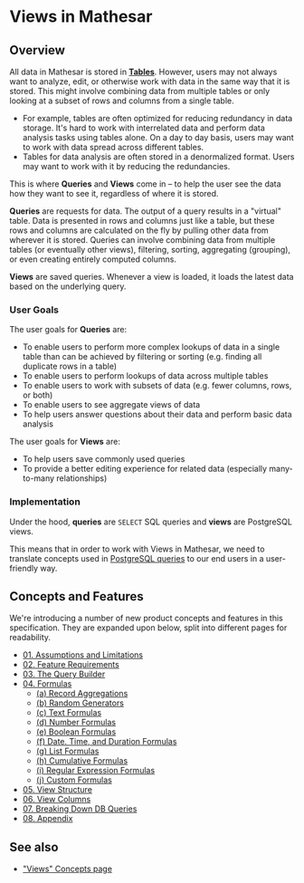 # Views in Mathesar

## Overview
All data in Mathesar is stored in **[Tables](/en/product/concepts/tables)**. However, users may not always want to analyze, edit, or otherwise work with data in the same way that it is stored. This might involve combining data from multiple tables or only looking at a subset of rows and columns from a single table.
- For example, tables are often optimized for reducing redundancy in data storage. It's hard to work with interrelated data and perform data analysis tasks using tables alone. On a day to day basis, users may want to work with data spread across different tables. 
- Tables for data analysis are often stored in a denormalized format. Users may want to work with it by reducing the redundancies.

This is where **Queries** and **Views** come in – to help the user see the data how they want to see it, regardless of where it is stored.

**Queries** are requests for data. The output of a query results in a "virtual" table. Data is presented in rows and columns just like a table, but these rows and columns are calculated on the fly by pulling other data from wherever it is stored. Queries can involve combining data from multiple tables (or eventually other views), filtering, sorting, aggregating (grouping), or even creating entirely computed columns.

**Views** are saved queries. Whenever a view is loaded, it loads the latest data based on the underlying query.

### User Goals
The user goals for **Queries** are:
- To enable users to perform more complex lookups of data in a single table than can be achieved by filtering or sorting (e.g. finding all duplicate rows in a table)
- To enable users to perform lookups of data across multiple tables
- To enable users to work with subsets of data (e.g. fewer columns, rows, or both)
- To enable users to see aggregate views of data
- To help users answer questions about their data and perform basic data analysis

The user goals for **Views** are:
- To help users save commonly used queries
- To provide a better editing experience for related data (especially many-to-many relationships)

### Implementation
Under the hood, **queries** are `SELECT` SQL queries and **views** are PostgreSQL views. 

This means that in order to work with Views in Mathesar, we need to translate concepts used in [PostgreSQL queries](https://www.postgresql.org/docs/14/queries.html) to our end users in a user-friendly way. 

## Concepts and Features
We're introducing a number of new product concepts and features in this specification. They are expanded upon below, split into different pages for readability.

- [01. Assumptions and Limitations](/product/specs/2022-01-views/01-assumptions)
- [02. Feature Requirements](/product/specs/2022-01-views/02-feature-requirements)
- [03. The Query Builder](/en/product/specs/2022-01-views/03-the-query-builder)
- [04. Formulas](/en/product/specs/2022-01-views/04-formulas)
    - [(a) Record Aggregations](/en/product/specs/2022-01-views/04-formulas/4a-record-aggregations)
    - [(b) Random Generators](/en/product/specs/2022-01-views/04-formulas/4b-random-generators)
    - [(c) Text Formulas](/en/product/specs/2022-01-views/04-formulas/4c-text-formulas)
    - [(d) Number Formulas](/en/product/specs/2022-01-views/04-formulas/4d-number-formulas)
    - [(e) Boolean Formulas](/en/product/specs/2022-01-views/04-formulas/4e-boolean-formulas)
    - [(f) Date. Time, and Duration Formulas](/en/product/specs/2022-01-views/04-formulas/4f-datetime-formulas)
    - [(g) List Formulas](/en/product/specs/2022-01-views/04-formulas/4g-list-formulas)
    - [(h) Cumulative Formulas](/en/product/specs/2022-01-views/04-formulas/4h-cumulative-formulas)
    - [(i) Regular Expression Formulas](/en/product/specs/2022-01-views/04-formulas/4i-regex-formulas)
    - [(j) Custom Formulas](/en/product/specs/2022-01-views/04-formulas/4j-custom-formulas)
- [05. View Structure](/en/product/specs/2022-01-views/05-view-structure)
- [06. View Columns](/en/product/specs/2022-01-views/06-view-columns)
- [07. Breaking Down DB Queries](/en/product/specs/2022-01-views/07-breaking-down-db-queries)
- [08. Appendix](/en/product/specs/2022-01-views/08-appendix)

## See also
- ["Views" Concepts page](/en/product/concepts/views)
